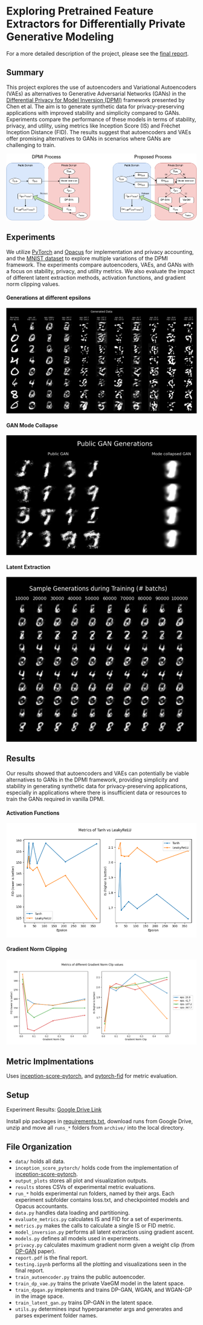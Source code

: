 # Exploring Pretrained Feature Extractors for Differentially Private Generative Modeling

For a more detailed description of the project, please see the [final report](report/report.pdf).

## Summary
This project explores the use of autoencoders and Variational Autoencoders (VAEs) as alternatives to Generative Adversarial Networks (GANs) in the [Differential Privacy for Model Inversion (DPMI)](https://arxiv.org/abs/2201.03139) framework presented by Chen et al. The aim is to generate synthetic data for privacy-preserving applications with improved stability and simplicity compared to GANs. Experiments compare the performance of these models in terms of stability, privacy, and utility, using metrics like Inception Score (IS) and Fréchet Inception Distance (FID). The results suggest that autoencoders and VAEs offer promising alternatives to GANs in scenarios where GANs are challenging to train.

<!-- Image of report/images/setup.png -->
![Alt text](report/images/setup.png?raw=true "Setup")

## Experiments
We utilize [PyTorch](https://pytorch.org/) and [Opacus](https://opacus.ai/) for implementation and privacy accounting, and the [MNIST dataset](https://www.kaggle.com/datasets/hojjatk/mnist-dataset) to explore multiple variations of the DPMI framework. The experiments compare autoencoders, VAEs, and GANs with a focus on stability, privacy, and utility metrics. We also evaluate the impact of different latent extraction methods, activation functions, and gradient norm clipping values.

<!-- Generated Data -->
#### Generations at different epsilons
![Alt text](report/images/generated_data.png?raw=true "Generated Data")
<!-- public_gan_training -->
#### GAN Mode Collapse
![Alt text](report/images/public_gan_training.png?raw=true "Public GAN Training")
<!-- during_train_inf -->
#### Latent Extraction
![Alt text](report/images/during_train_inf.png?raw=true "Latent Extraction")

## Results
Our results showed that autoencoders and VAEs can potentially be viable alternatives to GANs in the DPMI framework, providing simplicity and stability in generating synthetic data for privacy-preserving applications, especially in applications where there is insufficient data or resources to train the GANs required in vanilla DPMI. 

<!-- activation -->
#### Activation Functions
![Alt text](report/images/activation.png?raw=true "Activation Functions")
<!-- c_p -->
#### Gradient Norm Clipping
![Alt text](report/images/c_p.png?raw=true "Gradient Norm Clipping")


## Metric Implmentations
Uses [inception-score-pytorch](https://github.com/sbarratt/inception-score-pytorch), and [pytorch-fid](https://github.com/mseitzer/pytorch-fid) for metric evaluation. 

## Setup
Experiment Results: [Google Drive Link](https://drive.google.com/file/d/1esmQm1gU3tqJppAE56oRRpXia4CMu4Sc/view?usp=sharing)

Install pip packages in [requirements.txt](requirements.txt), download runs from Google Drive, unzip and move all ```runs_*``` folders from ```archive/``` into the local directory.

## File Organization
* ```data/``` holds all data.
* ```inception_score_pytorch/``` holds code from the implementation of [inception-score-pytorch](https://github.com/sbarratt/inception-score-pytorch).
* ```output_plots``` stores all plot and visualization outputs.
* ```results``` stores CSVs of experimental metric evaluations.
* ```run_*``` holds experimental run folders, named by their args. Each experiment subfolder contains loss.txt, and checkpointed models and Opacus accountants.
* ```data.py``` handles data loading and partitioning.
* ```evaluate_metrics.py``` calculates IS and FID for a set of experiments.
* ```metrics.py``` makes the calls to calculate a single IS or FID metric.
* ```model_inversion.py``` performs all latent extraction using gradient ascent.
* ```models.py``` defines all models used in experiments.
* ```privacy.py``` calculates maximum gradient norm given a weight clip (from [DP-GAN](https://arxiv.org/abs/1802.06739) paper).
* ```report.pdf``` is the final report.
* ```testing.ipynb``` performs all the plotting and visualizations seen in the final report.
* ```train_autoencoder.py``` trains the public autoencoder.
* ```train_dp_vae.py``` trains the private VaeGM model in the latent space.
* ```train_dpgan.py``` implements and trains DP-GAN, WGAN, and WGAN-GP in the image space.
* ```train_latent_gan.py``` trains DP-GAN in the latent space.
* ```utils.py``` determines input hyperparameter args and generates and parses experiment folder names.

